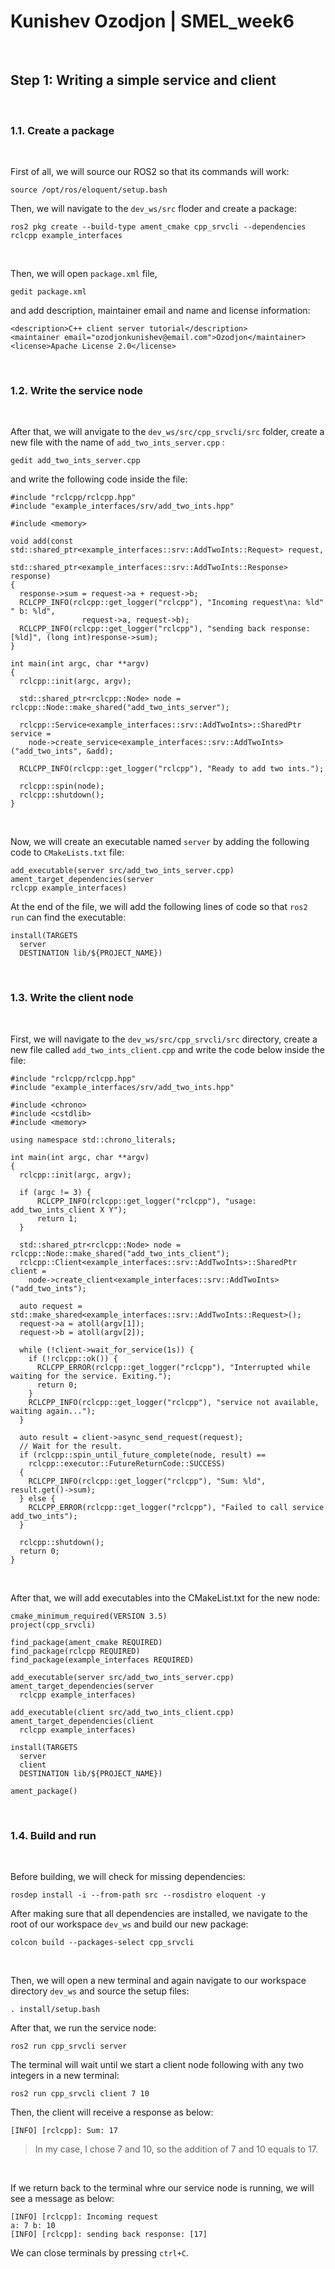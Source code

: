 # Kunishev Ozodjon | SMEL_week6

<br />

## Step 1: Writing a simple service and client

<br />

### 1.1. Create a package

<br />

First of all, we will source our ROS2 so that its commands will work:
```
source /opt/ros/eloquent/setup.bash
```

Then, we will navigate to the ```dev_ws/src``` floder and create a package:
```
ros2 pkg create --build-type ament_cmake cpp_srvcli --dependencies rclcpp example_interfaces
```

<br/>

Then, we will open ```package.xml``` file,
```
gedit package.xml
```
and add description, maintainer email and name and license information:
```
<description>C++ client server tutorial</description>
<maintainer email="ozodjonkunishev@email.com">Ozodjon</maintainer>
<license>Apache License 2.0</license>
```

<br />

### 1.2. Write the service node

<br />

After that, we will anvigate to the ```dev_ws/src/cpp_srvcli/src``` folder, create a new file with the name of ```add_two_ints_server.cpp``` :
```
gedit add_two_ints_server.cpp
```
and write the following code inside the file:
```
#include "rclcpp/rclcpp.hpp"
#include "example_interfaces/srv/add_two_ints.hpp"

#include <memory>

void add(const std::shared_ptr<example_interfaces::srv::AddTwoInts::Request> request,
          std::shared_ptr<example_interfaces::srv::AddTwoInts::Response>      response)
{
  response->sum = request->a + request->b;
  RCLCPP_INFO(rclcpp::get_logger("rclcpp"), "Incoming request\na: %ld" " b: %ld",
                request->a, request->b);
  RCLCPP_INFO(rclcpp::get_logger("rclcpp"), "sending back response: [%ld]", (long int)response->sum);
}

int main(int argc, char **argv)
{
  rclcpp::init(argc, argv);

  std::shared_ptr<rclcpp::Node> node = rclcpp::Node::make_shared("add_two_ints_server");

  rclcpp::Service<example_interfaces::srv::AddTwoInts>::SharedPtr service =
    node->create_service<example_interfaces::srv::AddTwoInts>("add_two_ints", &add);

  RCLCPP_INFO(rclcpp::get_logger("rclcpp"), "Ready to add two ints.");

  rclcpp::spin(node);
  rclcpp::shutdown();
}
```

<br />

Now, we will create an executable named ```server``` by adding the following code to ```CMakeLists.txt``` file:
```
add_executable(server src/add_two_ints_server.cpp)
ament_target_dependencies(server
rclcpp example_interfaces)
```
At the end of the file, we will add the following lines of code so that ```ros2 run``` can find the executable:
```
install(TARGETS
  server
  DESTINATION lib/${PROJECT_NAME})
```

<br />

### 1.3. Write the client node

<br />

First, we will navigate to the ```dev_ws/src/cpp_srvcli/src``` directory, create a new file called ```add_two_ints_client.cpp``` and write the code below inside the file:
```
#include "rclcpp/rclcpp.hpp"
#include "example_interfaces/srv/add_two_ints.hpp"

#include <chrono>
#include <cstdlib>
#include <memory>

using namespace std::chrono_literals;

int main(int argc, char **argv)
{
  rclcpp::init(argc, argv);

  if (argc != 3) {
      RCLCPP_INFO(rclcpp::get_logger("rclcpp"), "usage: add_two_ints_client X Y");
      return 1;
  }

  std::shared_ptr<rclcpp::Node> node = rclcpp::Node::make_shared("add_two_ints_client");
  rclcpp::Client<example_interfaces::srv::AddTwoInts>::SharedPtr client =
    node->create_client<example_interfaces::srv::AddTwoInts>("add_two_ints");

  auto request = std::make_shared<example_interfaces::srv::AddTwoInts::Request>();
  request->a = atoll(argv[1]);
  request->b = atoll(argv[2]);

  while (!client->wait_for_service(1s)) {
    if (!rclcpp::ok()) {
      RCLCPP_ERROR(rclcpp::get_logger("rclcpp"), "Interrupted while waiting for the service. Exiting.");
      return 0;
    }
    RCLCPP_INFO(rclcpp::get_logger("rclcpp"), "service not available, waiting again...");
  }

  auto result = client->async_send_request(request);
  // Wait for the result.
  if (rclcpp::spin_until_future_complete(node, result) ==
    rclcpp::executor::FutureReturnCode::SUCCESS)
  {
    RCLCPP_INFO(rclcpp::get_logger("rclcpp"), "Sum: %ld", result.get()->sum);
  } else {
    RCLCPP_ERROR(rclcpp::get_logger("rclcpp"), "Failed to call service add_two_ints");
  }

  rclcpp::shutdown();
  return 0;
}
```

<br />

After that, we will add executables into the CMakeList.txt for the new node:
```
cmake_minimum_required(VERSION 3.5)
project(cpp_srvcli)

find_package(ament_cmake REQUIRED)
find_package(rclcpp REQUIRED)
find_package(example_interfaces REQUIRED)

add_executable(server src/add_two_ints_server.cpp)
ament_target_dependencies(server
  rclcpp example_interfaces)

add_executable(client src/add_two_ints_client.cpp)
ament_target_dependencies(client
  rclcpp example_interfaces)

install(TARGETS
  server
  client
  DESTINATION lib/${PROJECT_NAME})

ament_package()
```

<br />

### 1.4. Build and run

<br/>

Before building, we will check for missing dependencies:
```
rosdep install -i --from-path src --rosdistro eloquent -y
```
After making sure that all dependencies are installed, we navigate to the root of our workspace ```dev_ws``` and build our new package:
```
colcon build --packages-select cpp_srvcli
```

<br/>

Then, we will open  a new terminal and again navigate to our workspace directory ```dev_ws``` and source the setup files:
```
. install/setup.bash
```
After that, we run the service node:
```
ros2 run cpp_srvcli server
```
The terminal will wait until we start a client node following with any two integers in a new terminal:
```
ros2 run cpp_srvcli client 7 10
```
Then, the client will receive a response as below:
```
[INFO] [rclcpp]: Sum: 17
```
>In my case, I chose 7 and 10, so the addition of 7 and 10 equals to 17.

<br/>

If we return back to the terminal whre our service node is running, we will see a message as below:
```
[INFO] [rclcpp]: Incoming request
a: 7 b: 10
[INFO] [rclcpp]: sending back response: [17]
```
We can close terminals by pressing ```ctrl+C```.


